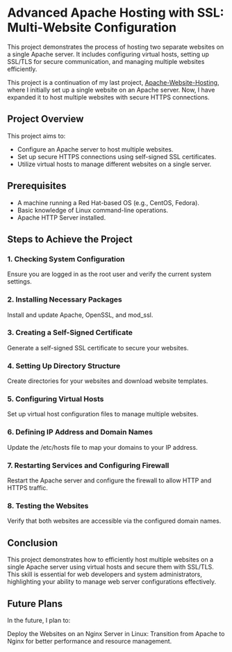# Advanced Apache Hosting with SSL: Multi-Website Configuration

This project demonstrates the process of hosting two separate websites on a single Apache server. It includes configuring virtual hosts, setting up SSL/TLS for secure communication, and managing multiple websites efficiently.

This project is a continuation of my last project, [Apache-Website-Hosting](https://github.com/raoalitalha/Apache-Website-Hosting.git), where I initially set up a single website on an Apache server. Now, I have expanded it to host multiple websites with secure HTTPS connections.

## Project Overview

This project aims to:

- Configure an Apache server to host multiple websites.
- Set up secure HTTPS connections using self-signed SSL certificates.
- Utilize virtual hosts to manage different websites on a single server.

## Prerequisites

- A machine running a Red Hat-based OS (e.g., CentOS, Fedora).
- Basic knowledge of Linux command-line operations.
- Apache HTTP Server installed.

## Steps to Achieve the Project

### 1. Checking System Configuration

Ensure you are logged in as the root user and verify the current system settings.

### 2. Installing Necessary Packages

Install and update Apache, OpenSSL, and mod_ssl.

### 3. Creating a Self-Signed Certificate

Generate a self-signed SSL certificate to secure your websites.

### 4. Setting Up Directory Structure

Create directories for your websites and download website templates.

### 5. Configuring Virtual Hosts

Set up virtual host configuration files to manage multiple websites.

### 6. Defining IP Address and Domain Names

Update the /etc/hosts file to map your domains to your IP address.

### 7. Restarting Services and Configuring Firewall

Restart the Apache server and configure the firewall to allow HTTP and HTTPS traffic.

### 8. Testing the Websites

Verify that both websites are accessible via the configured domain names.

## Conclusion


This project demonstrates how to efficiently host multiple websites on a single Apache server using virtual hosts and secure them with SSL/TLS. This skill is essential for web developers and system administrators, highlighting your ability to manage web server configurations effectively.

## Future Plans
In the future, I plan to:

Deploy the Websites on an Nginx Server in Linux: Transition from Apache to Nginx for better performance and resource management.


